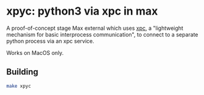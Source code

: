 # xpyc: python3 via xpc in max

A proof-of-concept stage Max external which uses [xpc](https://developer.apple.com/documentation/xpc?language=objc), a "lightweight mechanism for basic interprocess communication", to connect to a separate python process via an xpc service.

Works on MacOS only.

## Building

```sh
make xpyc
```

